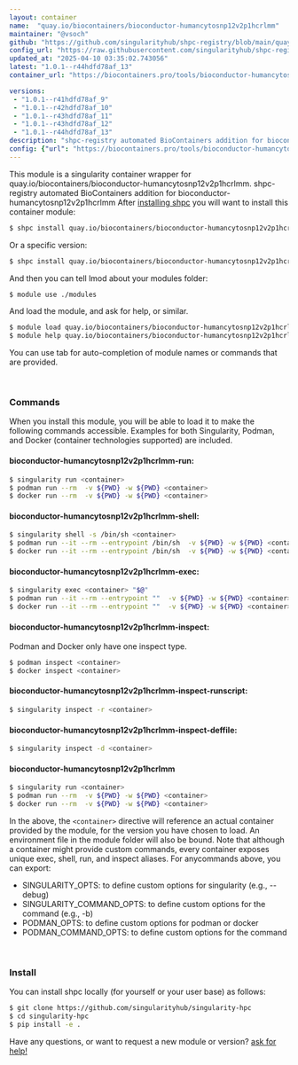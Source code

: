 ```yaml
---
layout: container
name:  "quay.io/biocontainers/bioconductor-humancytosnp12v2p1hcrlmm"
maintainer: "@vsoch"
github: "https://github.com/singularityhub/shpc-registry/blob/main/quay.io/biocontainers/bioconductor-humancytosnp12v2p1hcrlmm/container.yaml"
config_url: "https://raw.githubusercontent.com/singularityhub/shpc-registry/main/quay.io/biocontainers/bioconductor-humancytosnp12v2p1hcrlmm/container.yaml"
updated_at: "2025-04-10 03:35:02.743056"
latest: "1.0.1--r44hdfd78af_13"
container_url: "https://biocontainers.pro/tools/bioconductor-humancytosnp12v2p1hcrlmm"

versions:
 - "1.0.1--r41hdfd78af_9"
 - "1.0.1--r42hdfd78af_10"
 - "1.0.1--r43hdfd78af_11"
 - "1.0.1--r43hdfd78af_12"
 - "1.0.1--r44hdfd78af_13"
description: "shpc-registry automated BioContainers addition for bioconductor-humancytosnp12v2p1hcrlmm"
config: {"url": "https://biocontainers.pro/tools/bioconductor-humancytosnp12v2p1hcrlmm", "maintainer": "@vsoch", "description": "shpc-registry automated BioContainers addition for bioconductor-humancytosnp12v2p1hcrlmm", "latest": {"1.0.1--r44hdfd78af_13": "sha256:def68bc92c5b5f2625519481a54da89dc5259318f577c61ebd4ba26b4e9276fc"}, "tags": {"1.0.1--r41hdfd78af_9": "sha256:d4263a908c63775addab11b179c4e9fae1b2021cc3d774a02c5270b3841e8e48", "1.0.1--r42hdfd78af_10": "sha256:847fe483d3d7acc2e3656035df572daf0c72328286011a458f79ff8df36006c2", "1.0.1--r43hdfd78af_11": "sha256:78209d51487cb0a54d5b350ffebe260824a29271f31df501d140dc30514175f7", "1.0.1--r43hdfd78af_12": "sha256:203b059e9991634e2fea08e779c11a56e101dc3b322ce36a2887295aae7d73ae", "1.0.1--r44hdfd78af_13": "sha256:def68bc92c5b5f2625519481a54da89dc5259318f577c61ebd4ba26b4e9276fc"}, "docker": "quay.io/biocontainers/bioconductor-humancytosnp12v2p1hcrlmm"}
---
```


This module is a singularity container wrapper for quay.io/biocontainers/bioconductor-humancytosnp12v2p1hcrlmm.
shpc-registry automated BioContainers addition for bioconductor-humancytosnp12v2p1hcrlmm
After [installing shpc](#install) you will want to install this container module:


```bash
$ shpc install quay.io/biocontainers/bioconductor-humancytosnp12v2p1hcrlmm
```

Or a specific version:

```bash
$ shpc install quay.io/biocontainers/bioconductor-humancytosnp12v2p1hcrlmm:1.0.1--r44hdfd78af_13
```

And then you can tell lmod about your modules folder:

```bash
$ module use ./modules
```

And load the module, and ask for help, or similar.

```bash
$ module load quay.io/biocontainers/bioconductor-humancytosnp12v2p1hcrlmm/1.0.1--r44hdfd78af_13
$ module help quay.io/biocontainers/bioconductor-humancytosnp12v2p1hcrlmm/1.0.1--r44hdfd78af_13
```

You can use tab for auto-completion of module names or commands that are provided.

<br>

### Commands

When you install this module, you will be able to load it to make the following commands accessible.
Examples for both Singularity, Podman, and Docker (container technologies supported) are included.

#### bioconductor-humancytosnp12v2p1hcrlmm-run:

```bash
$ singularity run <container>
$ podman run --rm  -v ${PWD} -w ${PWD} <container>
$ docker run --rm  -v ${PWD} -w ${PWD} <container>
```

#### bioconductor-humancytosnp12v2p1hcrlmm-shell:

```bash
$ singularity shell -s /bin/sh <container>
$ podman run --it --rm --entrypoint /bin/sh  -v ${PWD} -w ${PWD} <container>
$ docker run --it --rm --entrypoint /bin/sh  -v ${PWD} -w ${PWD} <container>
```

#### bioconductor-humancytosnp12v2p1hcrlmm-exec:

```bash
$ singularity exec <container> "$@"
$ podman run --it --rm --entrypoint ""  -v ${PWD} -w ${PWD} <container> "$@"
$ docker run --it --rm --entrypoint ""  -v ${PWD} -w ${PWD} <container> "$@"
```

#### bioconductor-humancytosnp12v2p1hcrlmm-inspect:

Podman and Docker only have one inspect type.

```bash
$ podman inspect <container>
$ docker inspect <container>
```

#### bioconductor-humancytosnp12v2p1hcrlmm-inspect-runscript:

```bash
$ singularity inspect -r <container>
```

#### bioconductor-humancytosnp12v2p1hcrlmm-inspect-deffile:

```bash
$ singularity inspect -d <container>
```



#### bioconductor-humancytosnp12v2p1hcrlmm

```bash
$ singularity run <container>
$ podman run --rm  -v ${PWD} -w ${PWD} <container>
$ docker run --rm  -v ${PWD} -w ${PWD} <container>
```


In the above, the `<container>` directive will reference an actual container provided
by the module, for the version you have chosen to load. An environment file in the
module folder will also be bound. Note that although a container
might provide custom commands, every container exposes unique exec, shell, run, and
inspect aliases. For anycommands above, you can export:

 - SINGULARITY_OPTS: to define custom options for singularity (e.g., --debug)
 - SINGULARITY_COMMAND_OPTS: to define custom options for the command (e.g., -b)
 - PODMAN_OPTS: to define custom options for podman or docker
 - PODMAN_COMMAND_OPTS: to define custom options for the command

<br>

### Install

You can install shpc locally (for yourself or your user base) as follows:

```bash
$ git clone https://github.com/singularityhub/singularity-hpc
$ cd singularity-hpc
$ pip install -e .
```

Have any questions, or want to request a new module or version? [ask for help!](https://github.com/singularityhub/singularity-hpc/issues)